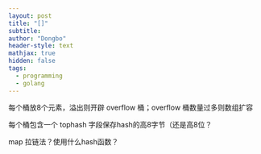 ```yaml
---
layout: post
title: "[]"
subtitle: 
author: "Dongbo"
header-style: text
mathjax: true
hidden: false
tags:
  - programming
  - golang
---
```


每个桶放8个元素，溢出则开辟 overflow 桶；overflow 桶数量过多则数组扩容


每个桶包含一个 tophash 字段保存hash的高8字节（还是高8位？

map 拉链法？使用什么hash函数？

